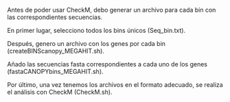 Antes de poder usar CheckM, debo generar un archivo para cada bin con las correspondientes secuencias.

En primer lugar, selecciono todos los bins únicos (Seq_bin.txt).

Después, genero un archivo con los genes por cada bin (createBINScanopy_MEGAHIT.sh).

Añado las secuencias fasta correspondientes a cada uno de los genes (fastaCANOPYbins_MEGAHIT.sh).

Por último, una vez tenemos los archivos en el formato adecuado, se realiza el análisis con CheckM (CheckM.sh). 
